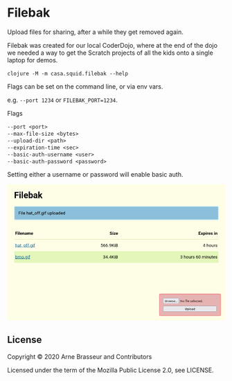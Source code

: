 # Filebak

Upload files for sharing, after a while they get removed again.

Filebak was created for our local CoderDojo, where at the end of the dojo we needed a way to get the Scratch projects of all the kids onto a single laptop for demos.

```
clojure -M -m casa.squid.filebak --help
```

Flags can be set on the command line, or via env vars.

e.g. `--port 1234` or `FILEBAK_PORT=1234`.

Flags

```
--port <port>
--max-file-size <bytes>
--upload-dir <path>
--expiration-time <sec>
--basic-auth-username <user>
--basic-auth-password <password>
```

Setting either a username or password will enable basic auth.

![screenshot of filebak](./screenshot.png)

## License

Copyright &copy; 2020 Arne Brasseur and Contributors

Licensed under the term of the Mozilla Public License 2.0, see LICENSE.

